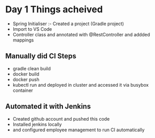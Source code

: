 # Day 1 Things acheived 
- Spring Initialiser :- Created a project (Gradle project)
- Import to VS Code
- Controller class and annotated with @RestController and addded mappings

## Manually did CI Steps
- gradle clean build
- docker build
- docker push
- kubectl run and deployed in cluster and accessed it via busybox container

## Automated it with Jenkins
- Created github account and pushed this code
- Installed jenkins locally
- and configured employee management to run CI automatically












